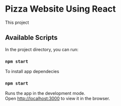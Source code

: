 # Pizza Website Using React

This project 
[](https://github.com/mohamedlotfe/React-Pizza-website-v1/blob/main/Capturess.PNG)

## Available Scripts

In the project directory, you can run:

### `npm start`

To install app dependecies 

### `npm start`
Runs the app in the development mode.\
Open [http://localhost:3000](http://localhost:3000) to view it in the browser.
